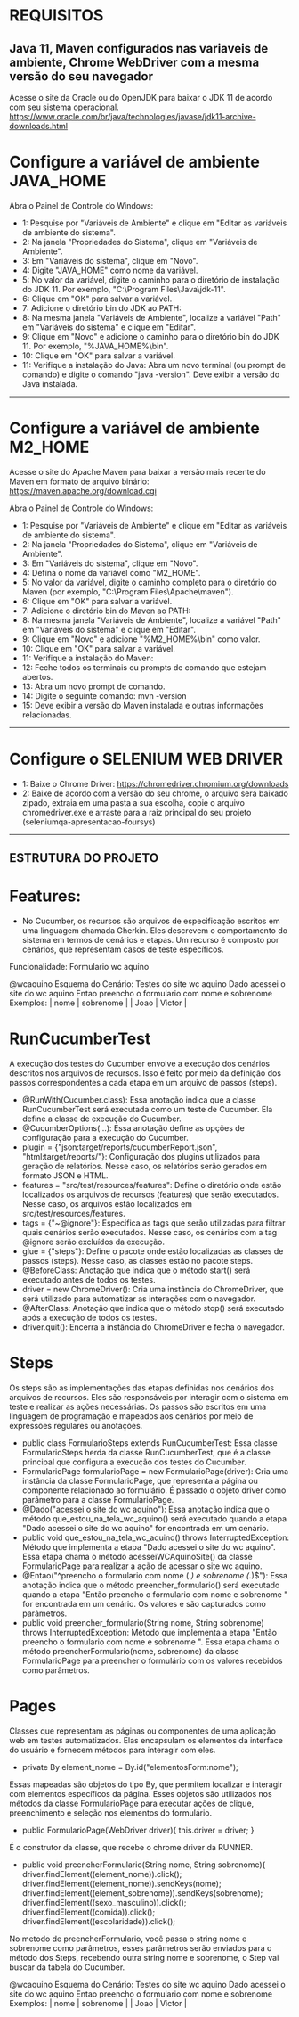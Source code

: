 # REQUISITOS

## Java 11, Maven configurados nas variaveis de ambiente,  Chrome WebDriver com a mesma versão do seu navegador

Acesse o site da Oracle ou do OpenJDK para baixar o JDK 11 de acordo com seu sistema operacional.
https://www.oracle.com/br/java/technologies/javase/jdk11-archive-downloads.html

 # Configure a variável de ambiente JAVA_HOME

Abra o Painel de Controle do Windows:
 - 1: Pesquise por "Variáveis de Ambiente" e clique em "Editar as variáveis de ambiente do sistema".
 - 2: Na janela "Propriedades do Sistema", clique em "Variáveis de Ambiente".
 - 3: Em "Variáveis do sistema", clique em "Novo".
 - 4: Digite "JAVA_HOME" como nome da variável.
 - 5: No valor da variável, digite o caminho para o diretório de instalação do JDK 11. Por exemplo, "C:\Program Files\Java\jdk-11".
 - 6: Clique em "OK" para salvar a variável.
 - 7: Adicione o diretório bin do JDK ao PATH:
 - 8: Na mesma janela "Variáveis de Ambiente", localize a variável "Path" em "Variáveis do sistema" e clique em "Editar".
 - 9: Clique em "Novo" e adicione o caminho para o diretório bin do JDK 11. Por exemplo, "%JAVA_HOME%\bin".
 - 10: Clique em "OK" para salvar a variável.
 - 11: Verifique a instalação do Java: Abra um novo terminal (ou prompt de comando) e digite o comando "java -version". Deve exibir a versão do Java instalada.

----------------------------------------------------------------------------------------------------------------------------------
# Configure a variável de ambiente M2_HOME

Acesse o site do Apache Maven para baixar a versão mais recente do Maven em formato de arquivo binário:
https://maven.apache.org/download.cgi

Abra o Painel de Controle do Windows:
 - 1: Pesquise por "Variáveis de Ambiente" e clique em "Editar as variáveis de ambiente do sistema".
 - 2: Na janela "Propriedades do Sistema", clique em "Variáveis de Ambiente".
 - 3: Em "Variáveis do sistema", clique em "Novo".
 - 4: Defina o nome da variável como "M2_HOME".
 - 5: No valor da variável, digite o caminho completo para o diretório do Maven (por exemplo, "C:\Program Files\Apache\maven").
 - 6: Clique em "OK" para salvar a variável.
 - 7: Adicione o diretório bin do Maven ao PATH:
 - 8: Na mesma janela "Variáveis de Ambiente", localize a variável "Path" em "Variáveis do sistema" e clique em "Editar".
 - 9: Clique em "Novo" e adicione "%M2_HOME%\bin" como valor.
 - 10: Clique em "OK" para salvar a variável.
 - 11: Verifique a instalação do Maven:
 - 12: Feche todos os terminais ou prompts de comando que estejam abertos.
 - 13: Abra um novo prompt de comando.
 - 14: Digite o seguinte comando: mvn -version
 - 15: Deve exibir a versão do Maven instalada e outras informações relacionadas.
----------------------------------------------------------------------------------------------------------------------------------

# Configure o SELENIUM WEB DRIVER

- 1: Baixe o Chrome Driver: https://chromedriver.chromium.org/downloads
- 2: Baixe de acordo com a versão do seu chrome, o arquivo será baixado zipado, extraia em uma pasta a sua escolha, copie o arquivo chromedriver.exe e arraste para a raiz principal do seu projeto (seleniumqa-apresentacao-foursys)

----------------------------------------------------------------------------------------------------------------------------------

## ESTRUTURA DO PROJETO

# Features: 
- No Cucumber, os recursos são arquivos de especificação escritos em uma linguagem chamada Gherkin. Eles descrevem o comportamento do sistema em termos de cenários e etapas. Um recurso é composto por cenários, que representam casos de teste específicos.

Funcionalidade: Formulario wc aquino

  @wcaquino
  Esquema do Cenário: Testes do site wc aquino
    Dado acessei o site do wc aquino
    Entao preencho o formulario com nome <nome> e sobrenome <sobrenome>
    Exemplos:
      | nome    | sobrenome   |
      | Joao | Victor |

# RunCucumberTest
A execução dos testes do Cucumber envolve a execução dos cenários descritos nos arquivos de recursos. Isso é feito por meio da definição dos passos correspondentes a cada etapa em um arquivo de passos (steps).

- @RunWith(Cucumber.class): Essa anotação indica que a classe RunCucumberTest será executada como um teste de Cucumber. Ela define a classe de execução do Cucumber.
- @CucumberOptions(...): Essa anotação define as opções de configuração para a execução do Cucumber.
- plugin = {"json:target/reports/cucumberReport.json", "html:target/reports/"}: Configuração dos plugins utilizados para geração de relatórios. Nesse caso, os relatórios serão gerados em formato JSON e HTML.
- features = "src/test/resources/features": Define o diretório onde estão localizados os arquivos de recursos (features) que serão executados. Nesse caso, os arquivos estão localizados em src/test/resources/features.
- tags = {"~@ignore"}: Especifica as tags que serão utilizadas para filtrar quais cenários serão executados. Nesse caso, os cenários com a tag @ignore serão excluídos da execução.
- glue = {"steps"}: Define o pacote onde estão localizadas as classes de passos (steps). Nesse caso, as classes estão no pacote steps.
- @BeforeClass: Anotação que indica que o método start() será executado antes de todos os testes.
- driver = new ChromeDriver(): Cria uma instância do ChromeDriver, que será utilizado para automatizar as interações com o navegador.
- @AfterClass: Anotação que indica que o método stop() será executado após a execução de todos os testes.
- driver.quit(): Encerra a instância do ChromeDriver e fecha o navegador.

# Steps
Os steps são as implementações das etapas definidas nos cenários dos arquivos de recursos. Eles são responsáveis por interagir com o sistema em teste e realizar as ações necessárias. Os passos são escritos em uma linguagem de programação e mapeados aos cenários por meio de expressões regulares ou anotações.

 - public class FormularioSteps extends RunCucumberTest: Essa classe FormularioSteps herda da classe RunCucumberTest, que é a classe principal que configura a execução dos testes do Cucumber.
 - FormularioPage formularioPage = new FormularioPage(driver): Cria uma instância da classe FormularioPage, que representa a página ou componente relacionado ao formulário. É passado o objeto driver como parâmetro para a classe FormularioPage.
 - @Dado("acessei o site do wc aquino"): Essa anotação indica que o método que_estou_na_tela_wc_aquino() será executado quando a etapa "Dado acessei o site do wc aquino" for encontrada em um cenário.
- public void que_estou_na_tela_wc_aquino() throws InterruptedException: Método que implementa a etapa "Dado acessei o site do wc aquino". Essa etapa chama o método acesseiWCAquinoSite() da classe FormularioPage para realizar a ação de acessar o site wc aquino.
- @Entao("^preencho o formulario com nome (.*) e sobrenome (.*)$"): Essa anotação indica que o método preencher_formulario() será executado quando a etapa "Então preencho o formulario com nome <nome> e sobrenome <sobrenome>" for encontrada em um cenário. Os valores <nome> e <sobrenome> são capturados como parâmetros.
- public void preencher_formulario(String nome, String sobrenome) throws InterruptedException: Método que implementa a etapa "Então preencho o formulario com nome <nome> e sobrenome <sobrenome>". Essa etapa chama o método preencherFormulario(nome, sobrenome) da classe FormularioPage para preencher o formulário com os valores recebidos como parâmetros.

# Pages
Classes que representam as páginas ou componentes de uma aplicação web em testes automatizados. Elas encapsulam os elementos da interface do usuário e fornecem métodos para interagir com eles.

 - private By element_nome = By.id("elementosForm:nome");

Essas mapeadas são objetos do tipo By, que permitem localizar e interagir com elementos específicos da página. Esses objetos são utilizados nos métodos da classe FormularioPage para executar ações de clique, preenchimento e seleção nos elementos do formulário.
- public FormularioPage(WebDriver driver){
        this.driver = driver;
    }

É o construtor da classe, que recebe o chrome driver da RUNNER.

- public void preencherFormulario(String nome, String sobrenome){
        driver.findElement((element_nome)).click();
        driver.findElement((element_nome)).sendKeys(nome);
        driver.findElement((element_sobrenome)).sendKeys(sobrenome);
        driver.findElement((sexo_masculino)).click();
        driver.findElement((comida)).click();
        driver.findElement((escolaridade)).click();



No metodo de preencherFormulario, você passa o string nome e sobrenome como parâmetros, esses parâmetros serão enviados para o método dos Steps, recebendo outra string nome e sobrenome, o Step vai buscar da tabela do Cucumber.

 @wcaquino
  Esquema do Cenário: Testes do site wc aquino
    Dado acessei o site do wc aquino
    Entao preencho o formulario com nome <nome> e sobrenome <sobrenome>
    Exemplos:
      | nome    | sobrenome   |
      | Joao | Victor |


